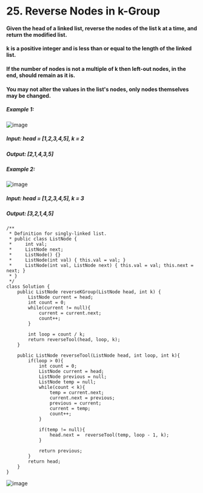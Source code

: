 # 25. Reverse Nodes in k-Group

#### Given the head of a linked list, reverse the nodes of the list k at a time, and return the modified list.
#### k is a positive integer and is less than or equal to the length of the linked list.
#### If the number of nodes is not a multiple of k then left-out nodes, in the end, should remain as it is.
#### You may not alter the values in the list's nodes, only nodes themselves may be changed.

##### Example 1:
![image](https://user-images.githubusercontent.com/97871497/196344974-d4bc7277-50cb-4979-ba4b-03b49c3d55ec.png)
#####    Input: head = [1,2,3,4,5], k = 2
#####    Output: [2,1,4,3,5]
##### Example 2:
![image](https://user-images.githubusercontent.com/97871497/196344997-8b64ac6c-e7d1-4065-8075-ef341a0a8b1f.png)
#####    Input: head = [1,2,3,4,5], k = 3
#####    Output: [3,2,1,4,5]


```
/**
 * Definition for singly-linked list.
 * public class ListNode {
 *     int val;
 *     ListNode next;
 *     ListNode() {}
 *     ListNode(int val) { this.val = val; }
 *     ListNode(int val, ListNode next) { this.val = val; this.next = next; }
 * }
 */
class Solution {
    public ListNode reverseKGroup(ListNode head, int k) {
        ListNode current = head;
        int count = 0;
        while(current != null){
            current = current.next;
            count++;
        }

        int loop = count / k;
        return reverseTool(head, loop, k);
    }

    public ListNode reverseTool(ListNode head, int loop, int k){
        if(loop > 0){
            int count = 0;
            ListNode current = head;
            ListNode previous = null;
            ListNode temp = null;
            while(count < k){
                temp = current.next;
                current.next = previous;
                previous = current;
                current = temp;
                count++;
            }

            if(temp != null){
                head.next =  reverseTool(temp, loop - 1, k);
            }

            return previous;
        }
        return head;
    }
}
```

![image](https://user-images.githubusercontent.com/97871497/196345060-68df90d8-5b88-49dc-a82c-acdc6db9c112.png)
